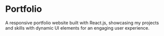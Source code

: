 # Portfolio
A responsive portfolio website built with React.js, showcasing my projects and skills with dynamic UI elements for an engaging user experience.
